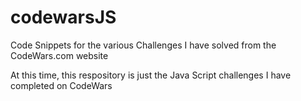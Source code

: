 # codewarsJS
Code Snippets for the various Challenges I have solved from the CodeWars.com website

At this time, this respository is just the Java Script challenges I have completed on CodeWars

